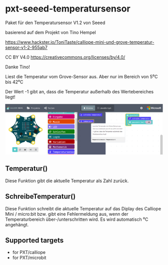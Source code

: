 # pxt-seeed-temperatursensor


 Paket für den Temperatursensor V1.2 von Seeed
 
 basierend auf dem Projekt von Tino Hempel
 
 https://www.hackster.io/ToniTaste/calliope-mini-und-grove-temperatur-sensor-v1-2-955ab7
 
 CC BY V4.0 https://creativecommons.org/licenses/by/4.0/

 Danke Tino!

 Liest die Temperatur vom Grove-Sensor aus.
 Aber nur im Bereich von 5⁰C bis 42⁰C

 Der Wert -1 gibt an, dass die Temperatur außerhalb des Wertebereiches liegt!

![](https://github.com/MKleinSB/pxt-Seeed-Temperatursensor/blob/master/P1.png) 

## Temperatur()
Diese Funktion gibt die aktuelle Temperatur als Zahl zurück.

## SchreibeTemperatur()
Diese Funktion schreibt die aktuelle Temperatur auf das Diplay des Calliope Mini / micro:bit bzw. gibt eine Fehlermeldung
aus, wenn der Temperaturbereich über-/unterschritten wird. Es wird automatisch ⁰C angehängt.

## Supported targets

* for PXT/calliope
* for PXT/microbit
